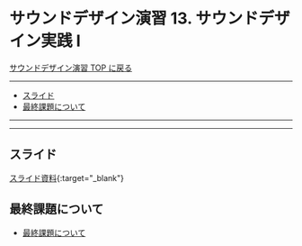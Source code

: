 # サウンドデザイン演習 13. サウンドデザイン実践 I <!-- omit in toc -->

[サウンドデザイン演習 TOP に戻る](./index.md)

---

- [スライド](#スライド)
- [最終課題について](#最終課題について)


---

---

## スライド

[スライド資料](./sd_13slide.pdf){:target="_blank"}

## 最終課題について
- [最終課題について](./sd_kadai.md)